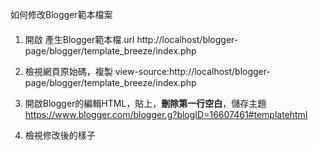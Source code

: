 如何修改Blogger範本檔案
####


1. 開啟 產生Blogger範本檔.url
http://localhost/blogger-page/blogger/template_breeze/index.php

2. 檢視網頁原始碼，複製
view-source:http://localhost/blogger-page/blogger/template_breeze/index.php

3. 開啟Blogger的編輯HTML，貼上，**刪除第一行空白**，儲存主題
https://www.blogger.com/blogger.g?blogID=16607461#templatehtml

4. 檢視修改後的樣子